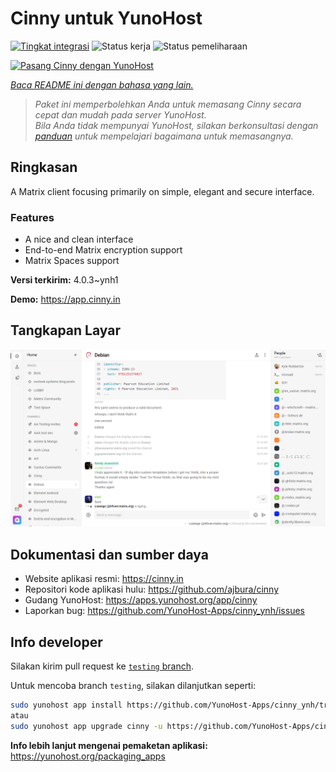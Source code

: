 <!--
N.B.: README ini dibuat secara otomatis oleh <https://github.com/YunoHost/apps/tree/master/tools/readme_generator>
Ini TIDAK boleh diedit dengan tangan.
-->

# Cinny untuk YunoHost

[![Tingkat integrasi](https://dash.yunohost.org/integration/cinny.svg)](https://ci-apps.yunohost.org/ci/apps/cinny/) ![Status kerja](https://ci-apps.yunohost.org/ci/badges/cinny.status.svg) ![Status pemeliharaan](https://ci-apps.yunohost.org/ci/badges/cinny.maintain.svg)

[![Pasang Cinny dengan YunoHost](https://install-app.yunohost.org/install-with-yunohost.svg)](https://install-app.yunohost.org/?app=cinny)

*[Baca README ini dengan bahasa yang lain.](./ALL_README.md)*

> *Paket ini memperbolehkan Anda untuk memasang Cinny secara cepat dan mudah pada server YunoHost.*  
> *Bila Anda tidak mempunyai YunoHost, silakan berkonsultasi dengan [panduan](https://yunohost.org/install) untuk mempelajari bagaimana untuk memasangnya.*

## Ringkasan

A Matrix client focusing primarily on simple, elegant and secure interface.

### Features

- A nice and clean interface
- End-to-end Matrix encryption support
- Matrix Spaces support


**Versi terkirim:** 4.0.3~ynh1

**Demo:** <https://app.cinny.in>

## Tangkapan Layar

![Tangkapan Layar pada Cinny](./doc/screenshots/screenshot.png)

## Dokumentasi dan sumber daya

- Website aplikasi resmi: <https://cinny.in>
- Repositori kode aplikasi hulu: <https://github.com/ajbura/cinny>
- Gudang YunoHost: <https://apps.yunohost.org/app/cinny>
- Laporkan bug: <https://github.com/YunoHost-Apps/cinny_ynh/issues>

## Info developer

Silakan kirim pull request ke [`testing` branch](https://github.com/YunoHost-Apps/cinny_ynh/tree/testing).

Untuk mencoba branch `testing`, silakan dilanjutkan seperti:

```bash
sudo yunohost app install https://github.com/YunoHost-Apps/cinny_ynh/tree/testing --debug
atau
sudo yunohost app upgrade cinny -u https://github.com/YunoHost-Apps/cinny_ynh/tree/testing --debug
```

**Info lebih lanjut mengenai pemaketan aplikasi:** <https://yunohost.org/packaging_apps>
